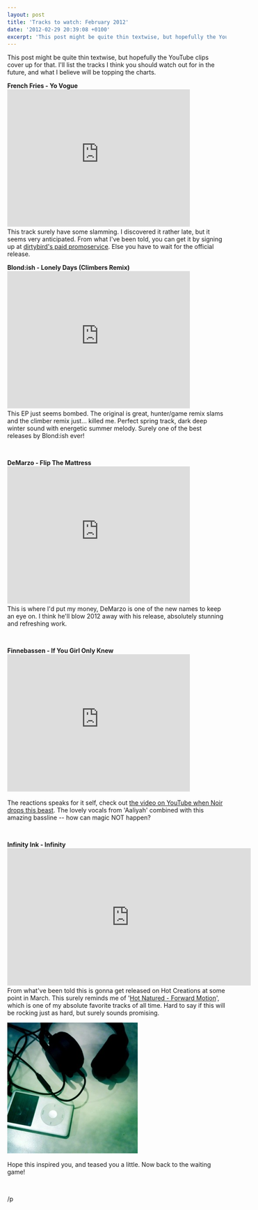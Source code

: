 ```yaml
---
layout: post
title: 'Tracks to watch: February 2012'
date: '2012-02-29 20:39:08 +0100'
excerpt: 'This post might be quite thin textwise, but hopefully the YouTube clips cover up for that. I''ll list the tracks I think you should watch out for in the future, and what I believe will be topping the charts.'
---
```

<p>This post might be quite thin textwise, but hopefully the YouTube clips cover up for that. I'll list the tracks I think you should watch out for in the future, and what I believe will be topping the charts.</p>
<p><strong>French Fries - Yo Vogue</strong><br />
<iframe src="http://www.youtube.com/embed/EjoHWoC7oSc" frameborder="0" width="420" height="315"></iframe><br />
This track surely have some slamming. I discovered it rather late, but it seems very anticipated. From what I've been told, you can get it by signing up at <a href="https://www.drip.fm/dirtybird" target="_blank">dirtybird's paid promoservice</a>. Else you have to wait for the official release.</p>
<p><strong>Blond:ish - Lonely Days (Climbers Remix)</strong><br />
<iframe src="http://www.youtube.com/embed/qUQr78s01D0" frameborder="0" width="420" height="315"></iframe><br />
This EP just seems bombed. The original is great, hunter/game remix slams and the climber remix just... killed me. Perfect spring track, dark deep winter sound with energetic summer melody. Surely one of the best releases by Blond:ish ever!</p>
<p>&nbsp;</p>
<p><strong>DeMarzo - Flip The Mattress</strong><br />
<iframe src="http://www.youtube.com/embed/E1GhYr1OCrk" frameborder="0" width="420" height="315"></iframe><br />
This is where I'd put my money, DeMarzo is one of the new names to keep an eye on. I think he'll blow 2012 away with his release, absolutely stunning and refreshing work.</p>
<p>&nbsp;</p>
<p><strong>Finnebassen - If You Girl Only Knew</strong><br />
<iframe src="http://www.youtube.com/embed/hpoDqRWxQKE" frameborder="0" width="420" height="315"></iframe></p>
<p>The reactions speaks for it self, check out <a href="http://www.youtube.com/watch?v=uAXXfcRSpHQ" target="_blank">the video on YouTube when Noir drops this beast</a>. The lovely vocals from 'Aaliyah' combined with this amazing bassline -- how can magic NOT happen?</p>
<p>&nbsp;</p>
<p><strong>Infinity Ink - Infinity</strong><br />
<iframe src="http://www.youtube.com/embed/ToyUcibewxo" frameborder="0" width="560" height="315"></iframe><br />
From what've been told this is gonna get released on Hot Creations at some point in March. This surely reminds me of '<a href="http://www.youtube.com/watch?v=CQWlZqIdHOM" target="_blank">Hot Natured - Forward Motion</a>', which is one of my absolute favorite tracks of all time. Hard to say if this will be rocking just as hard, but surely sounds promising.</p>
<p><img class="alignnone size-medium wp-image-47" title="ipod" src="/images/ipod-300x300.jpg" alt="" width="300" height="300" /></p>
<p>Hope this inspired you, and teased you a little. Now back to the waiting game!</p>
<p>&nbsp;</p>
<p>/p</p>
